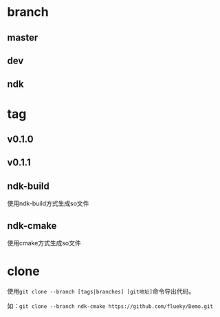 # branch

## master

## dev

## ndk

# tag

## v0.1.0

## v0.1.1

## ndk-build

使用ndk-build方式生成so文件

## ndk-cmake

使用cmake方式生成so文件

# clone

使用`git clone --branch [tags|branches] [git地址]`命令导出代码。

如：`git clone --branch ndk-cmake https://github.com/flueky/Demo.git`



